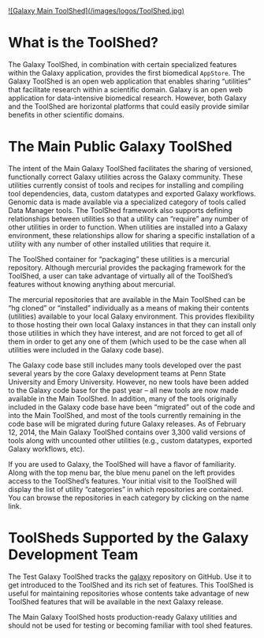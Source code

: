 <div class='right'> <a href='/toolshed/'>![Galaxy Main ToolShed](/images/logos/ToolShed.jpg)</a></div>

# What is the ToolShed?

The Galaxy ToolShed, in combination with certain specialized features within the Galaxy application, provides the first biomedical `AppStore`. The Galaxy ToolShed is an open web application that enables sharing “utilities” that facilitate research within a scientific domain. Galaxy is an open web application for data-intensive biomedical research. However, both Galaxy and the ToolShed are horizontal platforms that could easily provide similar benefits in other scientific domains.

# The Main Public Galaxy ToolShed

The intent of the Main Galaxy ToolShed facilitates the sharing of versioned, functionally correct Galaxy utilities across the Galaxy community. These utilities currently consist of tools and recipes for installing and compiling tool dependencies, data, custom datatypes and exported Galaxy workflows. Genomic data is made available via a specialized category of tools called Data Manager tools. The ToolShed framework also supports defining relationships between utilities so that a utility can “require” any number of other utilities in order to function. When utilities are installed into a Galaxy environment, these relationships allow for sharing a specific installation of a utility with any number of other installed utilities that require it.

The ToolShed container for “packaging” these utilities is a mercurial repository. Although mercurial provides the packaging framework for the ToolShed, a user can take advantage of virtually all of the ToolShed’s features without knowing anything about mercurial.

The mercurial repositories that are available in the Main ToolShed can be “hg cloned” or “installed” individually as a means of making their contents (utilities) available to your local Galaxy environment. This provides flexibility to those hosting their own local Galaxy instances in that they can install only those utilities in which they have interest, and are not forced to get all of them in order to get any one of them (which used to be the case when all utilities were included in the Galaxy code base).

The Galaxy code base still includes many tools developed over the past several years by the core Galaxy development teams at Penn State University and Emory University. However, no new tools have been added to the Galaxy code base for the past year – all new tools are now made available in the Main ToolShed. In addition, many of the tools originally included in the Galaxy code base have been “migrated” out of the code and into the Main ToolShed, and most of the tools currently remaining in the code base will be migrated during future Galaxy releases. As of February 12, 2014, the Main Galaxy ToolShed contains over 3,300 valid versions of tools along with uncounted other utilities (e.g., custom datatypes, exported Galaxy workflows, etc).

If you are used to Galaxy, the ToolShed will have a flavor of familiarity. Along with the top menu bar, the blue menu panel on the left provides access to the ToolShed’s features. Your initial visit to the ToolShed will display the list of utility “categories” in which repositories are contained. You can browse the repositories in each category by clicking on the name link.

# ToolSheds Supported by the Galaxy Development Team

The Test Galaxy ToolShed tracks the [galaxy](https://github.com/galaxyproject/galaxy) repository on GitHub. Use it to get introduced to the ToolShed and its rich set of features. This ToolShed is useful for maintaining repositories whose contents take advantage of new ToolShed features that will be available in the next Galaxy release.

The Main Galaxy ToolShed hosts production-ready Galaxy utilities and should not be used for testing or becoming familiar with tool shed features.
